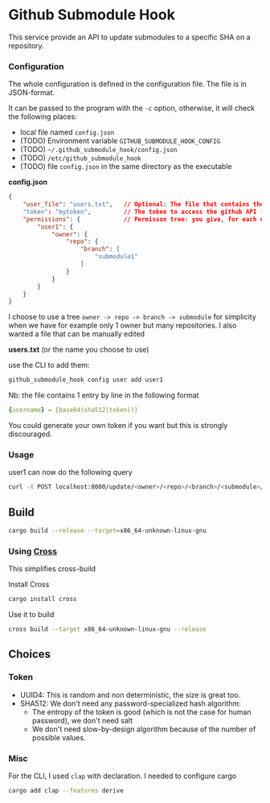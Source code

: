 # Github Submodule Hook

This service provide an API to update submodules to a specific SHA on a repository.



### Configuration

The whole configuration is defined in the configuration file.
The file is in JSON-format.

It can be passed to the program with the `-c` option, otherwise, it will check the following places:

* local file named `config.json`
* (TODO) Environment variable `GITHUB_SUBMODULE_HOOK_CONFIG`
* (TODO) `~/.github_submodule_hook/config.json`
* (TODO) `/etc/github_submodule_hook`
* (TODO) file `config.json` in the same directory as the executable





**config.json**

```json
{
    "user_file": "users.txt",   // Optional: The file that contains the mapping "user = token"
    "token": "mytoken",         // The token to access the github API (need enough permission)
    "permissions": {            // Permisson tree: you give, for each user, access to different repository
        "user1": {
            "owner": {
                "repo": {
                    "branch": [
                        "submodule1"
                    ]
                }
            }
        }
    } 
}
```

I choose to use a tree `owner -> repo -> branch -> submodule` for simplicity when we have for example only 1 owner but many repositories.
I also wanted a file that can be manually edited



**users.txt** (or the name you choose to use)

use the CLI to add them:

```bash
github_submodule_hook config user add user1
```

Nb: the file contains 1 entry by line in the following format

```yaml
{username} = {base64(sha512(token))}
```

You could generate your own token if you want but this is strongly discouraged.



### Usage

user1 can now do the following query

```bash
curl -X POST localhost:8000/update/<owner>/<repo>/<branch>/<submodule>/<hash>?token?abcd
```



## Build

```bash
cargo build --release --target=x86_64-unknown-linux-gnu
```



### Using [Cross](https://github.com/cross-rs/cross)

This simplifies cross-build



Install Cross

```bash
cargo install cross
```

Use it to build

```bash
cross build --target x86_64-unknown-linux-gnu --release
```



## Choices

### Token

* UUID4: This is random and non deterministic, the size is great too.
* SHA512: We don't need any password-specialized hash algorithm:
  * The entropy of the token is good (which is not the case for human password), we don't need salt
  * We don't need slow-by-design algorithm because of the number of possible values.



### Misc

For the CLI, I used `clap` with declaration. I needed to configure cargo

```bash
cargo add clap --features derive
```

